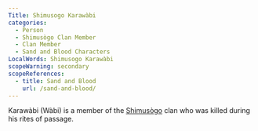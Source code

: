 ```yaml
---
Title: Shimusogo Karawàbi
categories:
  - Person
  - Shimusògo Clan Member
  - Clan Member
  - Sand and Blood Characters
LocalWords: Shimusogo Karawàbi
scopeWarning: secondary
scopeReferences:
  - title: Sand and Blood
    url: /sand-and-blood/
---
```


Karawàbi (Wàbi) is a member of the [Shimusògo]() clan who was killed during his rites of passage.

